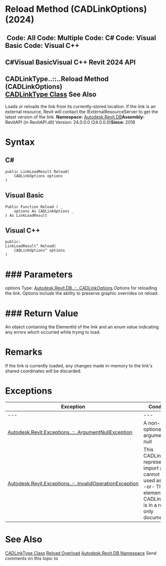 # Reload Method (CADLinkOptions) (2024)

﻿
 Code: All Code: Multiple Code: C# Code: Visual Basic Code: Visual C++   
---  
C#Visual BasicVisual C++
Revit 2024 API  
---  
CADLinkType..::..Reload Method (CADLinkOptions)  
[CADLinkType Class](593779f4-d044-ba36-1888-969743ce782a.md "CADLinkType Class") See Also  
---  
Loads or reloads the link from its currently-stored location. If the link is an external resource, Revit will contact the IExternalResourceServer to get the latest version of the link. 
**Namespace:** [Autodesk.Revit.DB](87546ba7-461b-c646-cbb1-2cb8f5bff8b2.md "Autodesk.Revit.DB Namespace")**Assembly:** RevitAPI (in RevitAPI.dll) Version: 24.0.0.0 (24.0.0.0)**Since:** 2018 
# Syntax
C#  
---  
```text
public LinkLoadResult Reload(
	CADLinkOptions options
)
```
  
Visual Basic  
---  
```text
Public Function Reload ( _
	options As CADLinkOptions _
) As LinkLoadResult
```
  
Visual C++  
---  
```text
public:
LinkLoadResult^ Reload(
	CADLinkOptions^ options
)
```
  
# ### Parameters
options
    Type: [Autodesk.Revit.DB..::..CADLinkOptions](a5d5d78c-cc65-c7a5-0bc8-4413156a2114.md "CADLinkOptions Class") Options for reloading the link. Options include the ability to preserve graphic overrides on reload. 
# ### Return Value
An object containing the ElementId of the link and an enum value indicating any errors which occurred while trying to load. 
# Remarks
If the link is currently loaded, any changes made in-memory to the link's shared coordinates will be discarded.
# Exceptions
| Exception | Condition |
| --- | --- |
| --- | --- |
| [Autodesk.Revit.Exceptions..::..ArgumentNullException](631e1424-60f4-929b-4e52-dda9dcd26316.md "ArgumentNullException Class") | A non-optional argument was null |
| [Autodesk.Revit.Exceptions..::..InvalidOperationException](9e715f03-3884-e539-4dd6-8d7545733adc.md "InvalidOperationException Class") | This CADLinkType represents an import and cannot be used as a link. -or- The element "this CADLinkType" is in a read-only document. |

# See Also
[CADLinkType Class](593779f4-d044-ba36-1888-969743ce782a.md "CADLinkType Class")
[Reload Overload](f5962e1d-a10c-193d-5266-0f4e2ed8504a.md "Reload Method")
[Autodesk.Revit.DB Namespace](87546ba7-461b-c646-cbb1-2cb8f5bff8b2.md "Autodesk.Revit.DB Namespace")
Send comments on this topic to 